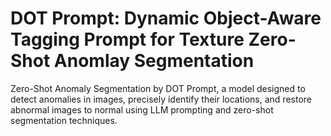 # DOT Prompt: Dynamic Object-Aware Tagging Prompt for Texture Zero-Shot Anomlay Segmentation
Zero-Shot Anomaly Segmentation by DOT Prompt, a model designed to detect anomalies in images, precisely identify their locations, and restore abnormal images to normal using LLM prompting and zero-shot segmentation techniques. 
